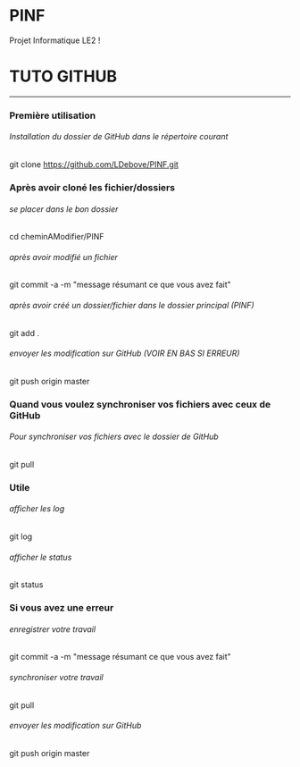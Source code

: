 # PINF
Projet Informatique LE2 !

# TUTO GITHUB
_______________________________________________________________
### Première utilisation
###### Installation du dossier de GitHub dans le répertoire courant
git clone https://github.com/LDebove/PINF.git

### Après avoir cloné les fichier/dossiers
###### se placer dans le bon dossier
cd cheminAModifier/PINF
###### après avoir modifié un fichier
git commit -a -m "message résumant ce que vous avez fait"
###### après avoir créé un dossier/fichier dans le dossier principal (PINF)
git add .
###### envoyer les modification sur GitHub (VOIR EN BAS SI ERREUR)
git push origin master

### Quand vous voulez synchroniser vos fichiers avec ceux de GitHub
###### Pour synchroniser vos fichiers avec le dossier de GitHub
git  pull

### Utile
###### afficher les log
git log
###### afficher le status
git status

### Si vous avez une erreur
###### enregistrer votre travail
git commit -a -m "message résumant ce que vous avez fait"
###### synchroniser votre travail
git pull
###### envoyer les modification sur GitHub
git push origin master

























